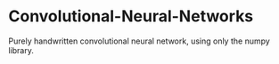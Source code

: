 # Convolutional-Neural-Networks
Purely handwritten convolutional neural network, using only the numpy library.
